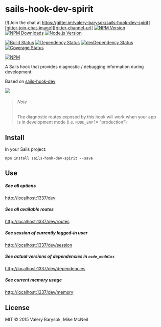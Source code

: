 # sails-hook-dev-spirit

[![Join the chat at https://gitter.im/valery-barysok/sails-hook-dev-spirit][gitter-join-chat-image]][gitter-channel-url]
[![NPM Version][npm-version-image]][npm-url]
[![NPM Downloads][npm-downloads-image]][npm-url]
[![Node.js Version][node-image]][node-url]

[![Build Status][travis-image]][travis-url]
[![Dependency Status][dependencies-image]][dependencies-url]
[![devDependency Status][dev-dependencies-image]][dev-dependencies-url]
[![Coverage Status][coveralls-image]][coveralls-url]

[![NPM][npm-image]][npm-url]

A Sails hook that provides diagnostic / debugging information during development.

Based on [sails-hook-dev](https://github.com/balderdashy/sails-hook-dev)

![](http://i.imgur.com/bQFcqUe.png)

> ###### Note
>
> The diagnostic routes exposed by this hook will work when your app is in development mode (i.e. `NODE_ENV` != "production")

## Install

In your Sails project:

```
npm install sails-hook-dev-spirit --save
```




## Use

##### See all options
[http://localhost:1337/dev](http://localhost:1337/dev)

##### See all available routes
[http://localhost:1337/dev/routes](http://localhost:1337/dev/routes)

##### See session of currently logged-in user
[http://localhost:1337/dev/session](http://localhost:1337/dev/session)

##### See actual versions of dependencies in `node_modules`
[http://localhost:1337/dev/dependencies](http://localhost:1337/dev/dependencies)

##### See current memory usage
[http://localhost:1337/dev/memory](http://localhost:1337/dev/memory)


## License
MIT &copy; 2015 Valery Barysok, Mike McNeil

[npm-version-image]: https://img.shields.io/npm/v/sails-hook-dev-spirit.svg?style=flat-square
[npm-downloads-image]: https://img.shields.io/npm/dm/sails-hook-dev-spirit.svg?style=flat-square
[npm-image]: https://nodei.co/npm/sails-hook-dev-spirit.png?downloads=true&downloadRank=true&stars=true
[npm-url]: https://npmjs.org/package/sails-hook-dev-spirit
[travis-image]: https://img.shields.io/travis/valery-barysok/sails-hook-dev-spirit/master.svg?style=flat-square
[travis-url]: https://travis-ci.org/valery-barysok/sails-hook-dev-spirit
[dependencies-image]: https://david-dm.org/valery-barysok/sails-hook-dev-spirit.svg?style=flat-square
[dependencies-url]: https://david-dm.org/valery-barysok/sails-hook-dev-spirit
[dev-dependencies-image]: https://david-dm.org/valery-barysok/sails-hook-dev-spirit/dev-status.svg?style=flat-square
[dev-dependencies-url]: https://david-dm.org/valery-barysok/sails-hook-dev-spirit#info=devDependencies
[coveralls-image]: https://img.shields.io/coveralls/valery-barysok/sails-hook-dev-spirit/master.svg?style=flat-square
[coveralls-url]: https://coveralls.io/r/valery-barysok/sails-hook-dev-spirit?branch=master
[node-image]: https://img.shields.io/node/v/sails-hook-dev-spirit.svg?style=flat-square
[node-url]: http://nodejs.org/download/
[gitter-join-chat-image]: https://badges.gitter.im/Join%20Chat.svg?style=flat-square
[gitter-channel-url]: https://gitter.im/valery-barysok/sails-hook-dev-spirit

